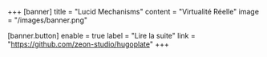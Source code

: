 +++
[banner]
title = "Lucid Mechanisms"
content = "Virtualité Réelle"
image = "/images/banner.png"

[banner.button]
enable = true
label = "Lire la suite"
link = "https://github.com/zeon-studio/hugoplate"
+++
